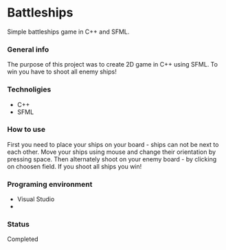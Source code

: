 # Battleships

Simple battleships game in C++ and SFML.

### General info

The purpose of this project was to create 2D game in C++ using SFML. To win you have to shoot all enemy ships! 

### Technoligies
- C++
- SFML

### How to use

First you need to place your ships on your board - ships can not be next to each other.
Move your ships using mouse and change their orientation by pressing space.
Then alternately shoot on your enemy board - by clicking on choosen field. If you shoot all ships you win!

### Programing environment
- Visual Studio
- 
### Status 

Completed
